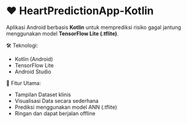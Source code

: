 # ❤️ HeartPredictionApp-Kotlin

Aplikasi Android berbasis **Kotlin** untuk memprediksi risiko gagal jantung menggunakan model **TensorFlow Lite (.tflite)**.

🛠️ Teknologi:
- Kotlin (Android)
- TensorFlow Lite
- Android Studio

📱 Fitur Utama:
- Tampilan Dataset klinis
- Visualisasi Data secara sederhana
- Prediksi menggunakan model ANN (.tflite)
- Ringan dan dapat berjalan offline

